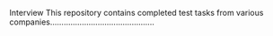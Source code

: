 Interview
This repository contains completed test tasks from various companies..............................................
